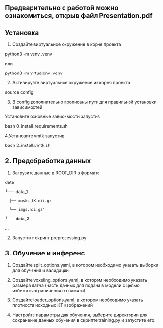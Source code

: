 ## Предварительно с работой можно ознакомиться, открыв файл Presentation.pdf

## Установка

1. Создайте виртуальное окружение в корне проекта

python3 -m venv .venv

или

python3 -m virtualenv .venv

2. Активируйте виртуальное окружение из корня проекта

source config

3. В config дополнительно прописаны пути для правильной установки зависимостей

Установите основные зависимости запустив

bash 0_install_requirements.sh

4.Установите vmtk запустив

bash 2_install_vmtk.sh



## 2. Предобработка данных

1. Загрузите данные в ROOT_DIR в формате

data

└── data_1

      ├── masks_LK.nii.gz

      └── imgs.nii.gz'

└── data_2

...


2. Запустите скрипт preprocessing.py


## 3. Обучение и инференс


1. Создайте split_options.yaml, в котором необходимо указать выборки для обучения и валидации


2. Создайте voxeling_options.yaml, в котором необходимо указать размера патча (часть данных для подачи в модели с целью избежать ограничения по памяти)


3. Создайте loader_options.yaml, в котором необходимо указать плотности исходных КТ изображений


4. Настройте параметры для обучения, выберите директории для сохранение данных обучения в скрипте training.py и запустите его.

